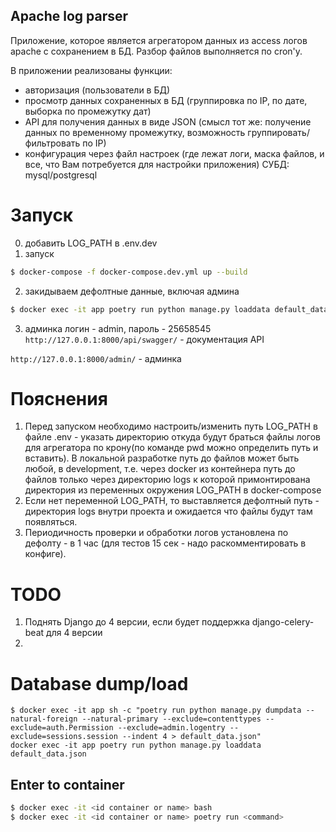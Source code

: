 ## Apache log parser
Приложение, которое является агрегатором данных из access логов apache 
с сохранением в БД. Разбор файлов выполняется по cron'у.

В приложении реализованы функции:
- авторизация (пользователи в БД)
- просмотр данных сохраненных в БД (группировка по IP, по дате, выборка по промежутку дат)
- API для получения данных в виде JSON (смысл тот же: получение данных по временному промежутку, возможность 
группировать/фильтровать по IP)
- конфигурация через файл настроек (где лежат логи, маска файлов, и все, что Вам потребуется для настройки приложения)
СУБД: mysql/postgresql

# Запуск
0. добавить LOG_PATH в .env.dev
1. запуск
```sh
$ docker-compose -f docker-compose.dev.yml up --build
```

2. закидываем дефолтные данные, включая админа 
```sh
$ docker exec -it app poetry run python manage.py loaddata default_data.json
```
3. админка логин - admin, пароль - 25658545
`http://127.0.0.1:8000/api/swagger/` - документация API

`http://127.0.0.1:8000/admin/` - админка

# Пояснения
1. Перед запуском необходимо настроить/изменить путь LOG_PATH в файле .env - указать директорию откуда будут браться 
файлы логов для агрегатора по крону(по команде pwd можно определить путь и вставить). В локальной разработке путь до файлов может быть любой, в development, 
т.е. через docker из контейнера путь до файлов только через директорию logs к которой примонтирована директория из 
переменных окружения LOG_PATH в docker-compose
2. Если нет переменной LOG_PATH, то выставляется дефолтный путь - директория logs внутри проекта
и ожидается что файлы будут там появляться.
3. Периодичность проверки и обработки логов установлена по дефолту - в 1 час
(для тестов 15 сек - надо раскомментировать в конфиге).

# TODO
1. Поднять Django до 4 версии, если будет поддержка django-celery-beat для 4 версии
2. 

# Database dump/load
```shell
$ docker exec -it app sh -c "poetry run python manage.py dumpdata --natural-foreign --natural-primary --exclude=contenttypes --exclude=auth.Permission --exclude=admin.logentry --exclude=sessions.session --indent 4 > default_data.json"
docker exec -it app poetry run python manage.py loaddata default_data.json
```
## Enter to container
```sh
$ docker exec -it <id container or name> bash
$ docker exec -it <id container or name> poetry run <command>
```
